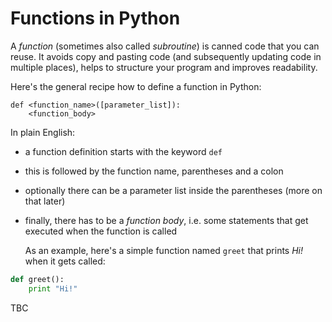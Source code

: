 # Functions in Python

A *function* (sometimes also called *subroutine*) is canned code that you
can reuse. It avoids copy and pasting code (and subsequently updating code in multiple places),
helps to structure your program and improves readability.

Here's the general recipe how to define a function in Python:

```
def <function_name>([parameter_list]):
    <function_body>
```

In plain English:
* a function definition starts with the keyword `def`
* this is followed by the function name, parentheses and a colon
* optionally there can be a parameter list inside the parentheses (more on that later)
* finally, there has to be a *function body*, i.e. some statements that get
  executed when the function is called

  As an example, here's a simple function named `greet` that prints *Hi!*
  when it gets called:

```python
def greet():
    print "Hi!"
```

TBC
